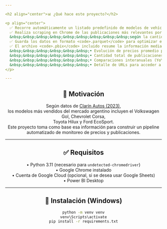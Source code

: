 ```yaml
---

<h2 align="center">📊 ¿Qué hace este proyecto?</h2>

<p align="center">
  ✅ Recorre automáticamente un listado predefinido de modelos de vehículos.<br>
  ✅ Realiza scraping en Chrome de las publicaciones más relevantes por modelo,<br>
  &nbsp;&nbsp;&nbsp;&nbsp;&nbsp;&nbsp;&nbsp;&nbsp;&nbsp;según la cantidad de páginas configurada.<br>
  ✅ Guarda los datos en formato <code>.parquet</code> para optimizar espacio y velocidad.<br>
  ✅ El archivo <code>.pbix</code> incluido resume la información mediante un dashboard en Power BI:<br>
  &nbsp;&nbsp;&nbsp;&nbsp;&nbsp;&nbsp;• Evolución de precios promedio por modelo y año.<br>
  &nbsp;&nbsp;&nbsp;&nbsp;&nbsp;&nbsp;• Cantidad total de publicaciones.<br>
  &nbsp;&nbsp;&nbsp;&nbsp;&nbsp;&nbsp;• Comparaciones interanuales (YoY) de depreciación.<br>
  &nbsp;&nbsp;&nbsp;&nbsp;&nbsp;&nbsp;• Detalle de URLs para acceder a publicaciones activas.
</p>

---
```


<h2 align="center">📌 Motivación</h2>

<p align="center">
  Según datos de <a href="https://www.clarin.com/autos/autos-usados-10-vendidos-2023-dato-visto-complica-inicio-ano_0_87Fl0ytvtx.html">Clarín Autos (2023)</a>,<br>
  los modelos más vendidos del mercado argentino incluyen el Volkswagen Gol, Chevrolet Corsa,<br>
  Toyota Hilux y Ford EcoSport.<br>
  Este proyecto toma como base esa información para construir un pipeline automatizado de monitoreo de precios y publicaciones.
</p>

---

<h2 align="center">✅ Requisitos</h2>

<p align="center">
  • Python 3.11 (necesario para <code>undetected-chromedriver</code>)<br>
  • Google Chrome instalado<br>
  • Cuenta de Google Cloud (opcional, si se desea usar Google Sheets)<br>
  • Power BI Desktop
</p>

---

<h2 align="center">🚀 Instalación (Windows)</h2>

<div align="center">

```bash
python -m venv venv
venv\Scripts\activate
pip install -r requirements.txt

